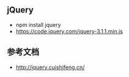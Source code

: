 


## jQuery
* npm install jquery
* https://code.jquery.com/jquery-3.1.1.min.js

## 参考文档
* http://jquery.cuishifeng.cn/


